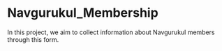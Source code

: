 # Navgurukul_Membership
 In this project, we aim to collect information about Navgurukul members through this form.
